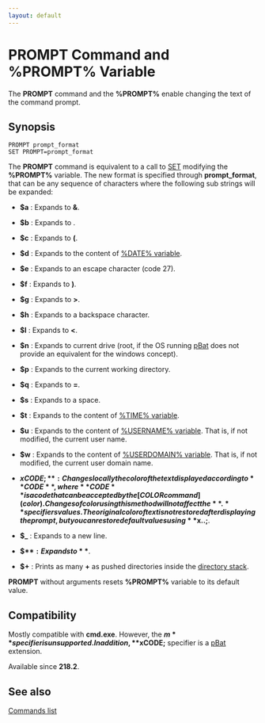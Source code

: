 ```yaml
---
layout: default
---
```

# PROMPT Command and %PROMPT% Variable #

The **PROMPT** command and the **%PROMPT%** enable changing the text of the 
command prompt.

## Synopsis ##

    PROMPT prompt_format
    SET PROMPT=prompt_format

The **PROMPT** command is equivalent to a call to [SET](set) modifying the 
**%PROMPT%** variable. The new format is specified through 
**prompt\_format**, that can be any sequence of characters where the following 
sub strings will be expanded:

* **$a** : Expands to **&**.

* **$b** : Expands to []().

* **$c** : Expands to **\(**.

* **$d** : Expands to the content of [%DATE% variable](time).

* **$e** : Expands to an escape character \(code 27\).

* **$f** : Expands to **\)**.

* **$g** : Expands to **>**.

* **$h** : Expands to a backspace character.

* **$l** : Expands to **<**.

* **$n** : Expands to current drive \(root, if the OS running [pBat](pbat) 
  does not provide an equivalent for the windows concept\).

* **$p** : Expands to the current working directory.

* **$q** : Expands to **=**.

* **$s** : Expands to a space.

* **$t** : Expands to the content of [%TIME% variable](time).

* **$u** : Expands to the content of [%USERNAME% variable](pbatvar). That is, 
  if not modified, the current user name.

* **$w** : Expands to the content of [%USERDOMAIN% variable](pbatvar). That 
  is, if not modified, the current user domain name.

* **$xCODE;** : Changes locally the color of the text displayed according to 
  **CODE**, where **CODE** is a code that can be accepted by the [COLOR 
  command](color). Changes of color using this method will not affect the 
  **.** specifiers values. The original color of text is not restored after 
  displaying the prompt, but you can restore default values using **$x..;**.

* **$\_** : Expands to a new line.

* **$$** : Expands to **$**.

* **$+** : Prints as many **+** as pushed directories inside the [directory 
  stack](spec/dirstack).

**PROMPT** without arguments resets **%PROMPT%** variable to its default 
value.

## Compatibility ##

Mostly compatible with **cmd.exe**. However, the **$m** specifier is 
unsupported. In addition, **$xCODE;** specifier is a [pBat](pbat) extension.

Available since **218.2**.

## See also ##

[Commands list](commands)

